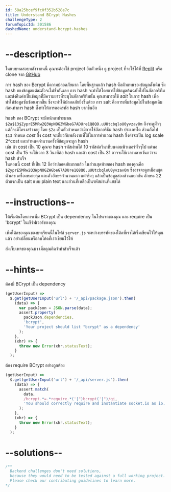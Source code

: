 ```yaml
---
id: 58a25bcef9fc0f352b528e7c
title: Understand BCrypt Hashes
challengeType: 2
forumTopicId: 301586
dashedName: understand-bcrypt-hashes
---
```


# --description--

ในแบบทดสอบหลังจากนนี้ คุณจะต้องใช้ project อีกตัวหนึ่ง 
ดู project ที่จะใช้ได้ที่ [Replit](https://replit.com/github/freeCodeCamp/boilerplate-bcrypt) หรือ clone จาก [GitHub](https://github.com/freeCodeCamp/boilerplate-bcrypt/)

การ hash ของ Bcrypt มีความปลอดภัยมาก โดยพื้นฐานแล้ว hash คือตัวแทนของข้อมูลดั้งเดิม ซึ่ง hash ของข้อมูลแต่ละตัวจะไม่ซ้ำกันเลย
การ hash จะทำได้โดยการใส่ข้อมูลต้นฉบับไปในอัลกอริทึม และส่งคืนค่าเป็นข้อมูลที่มีความยาวที่ระบุในอัลกอริทึมนั้น 
คุณสามารถใช้ *salt* ในการ hash เพื่อทำให้ข้อมูลซับซ้อนมากขึ้น ซึ่งจะทำให้ปลอดภัยยิ่งขึ้นด้วย 
การ salt คือการเพิ่มข้อมูลไปในข้อมูลเดิมก่อนทำการ hash ซึ่งทำให้การถอดรหัส hash ยากขึ้นอีก

hash ของ BCrypt จะมีหน้าตาประมาณ `$2a$13$ZyprE5MRw2Q3WpNOGZWGbeG7ADUre1Q8QO.uUUtcbqloU0yvzavOm` ถึงจะดูมั่วๆ แต่ก็จะมีโครงสร้างอยู่ 
โดย `$2a` เป็นตัวกำหนดว่ามีการใช้อัลกอริธึม hash ประเภทใด ส่วนถัดไป `$13` กำหนด *cost* ซึ่ง cost จะเกี่ยวกับพลังงานที่ใช้ในการคำนวณ hash ซึ่งค่าจะเป็น log scale 2^cost และกำหนดจำนวนครั้งที่ข้อมูลจะถูก hash  
เช่น ถ้า cost เป็น 10 คุณจะ hash รหัสผ่านได้ 10 รหัสต่อวินาทีบนคอมพิวเตอร์ทั่วๆไป แต่พอ cost เป็น 15 จะใช้เวลา 3 วินาทีต่อ hash และถ้า cost เป็น 31 อาจจะใช้เวลาหลายวันกว่าจะ hash สำเร็จ  
ในตอนนี้ cost ที่เป็น 12 ถือว่าปลอดภัยมากแล้ว 
ในส่วนสุดท้ายของ hash ของคุณคือ `$ZyprE5MRw2Q3WpNOGZWGbeG7ADUre1Q8QO.uUUtcbqloU0yvzavOm` ซึ่งอาจจะดูเหมือนชุดตัวเลข เครื่องหมายจุด และตัวอักษรจำนวนมาก แต่จริงๆ แล้วเป็นข้อมูลสองส่วนแยกกัน อักขระ 22 ตัวแรกเป็น salt แบบ plain text และส่วนที่เหลือเป็นรหัสผ่านที่แฮชได้

# --instructions--

ให้เริ่มต้นโดยการเพิ่ม BCrypt เป็น dependency ในโปรเจคของคุณ และ require เป็น 'bcrypt' ในเซิร์ฟเวอร์ของคุณ

เพิ่มโค้ดของคุณของบทเรียนนี้ในไฟล์ `server.js` ระหว่างบรรทัดของโค้ดที่เราได้เริ่มเขียนไว้ให้คุณแล้ว อย่าเปลี่ยนหรือลบโค้ดที่เราเขียนไว้ให้

ส่งเว็บเพจของคุณมา เมื่อคุณคิดว่าทำสำเร็จแล้ว

# --hints--

ต้องมี BCrypt เป็น dependency

```js
(getUserInput) =>
  $.get(getUserInput('url') + '/_api/package.json').then(
    (data) => {
      var packJson = JSON.parse(data);
      assert.property(
        packJson.dependencies,
        'bcrypt',
        'Your project should list "bcrypt" as a dependency'
      );
    },
    (xhr) => {
      throw new Error(xhr.statusText);
    }
  );
```

ต้อง require BCrypt อย่างถูกต้อง

```js
(getUserInput) =>
  $.get(getUserInput('url') + '/_api/server.js').then(
    (data) => {
      assert.match(
        data,
        /bcrypt.*=.*require.*('|")bcrypt('|")/gi,
        'You should correctly require and instantiate socket.io as io.'
      );
    },
    (xhr) => {
      throw new Error(xhr.statusText);
    }
  );
```

# --solutions--

```js
/**
  Backend challenges don't need solutions, 
  because they would need to be tested against a full working project. 
  Please check our contributing guidelines to learn more.
*/
```
